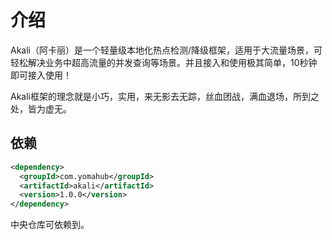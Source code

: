 # 介绍

Akali（阿卡丽）是一个轻量级本地化热点检测/降级框架，适用于大流量场景，可轻松解决业务中超高流量的并发查询等场景。并且接入和使用极其简单，10秒钟即可接入使用！

Akali框架的理念就是小巧，实用，来无影去无踪，丝血团战，满血退场，所到之处，皆为虚无。

## 依赖

```xml
<dependency>
  <groupId>com.yomahub</groupId>
  <artifactId>akali</artifactId>
  <version>1.0.0</version>
</dependency>
```

中央仓库可依赖到。